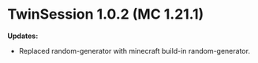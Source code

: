 # TwinSession 1.0.2 (MC 1.21.1)

**Updates:**

- Replaced random-generator with minecraft build-in random-generator.

